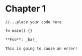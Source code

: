 # Chapter 1

```rust,editable
//...place your code here
```

```rust,ignore
fn main() {}
```

```markdown
**Foo**: _bar_
```

```
This is going to cause an error!
```